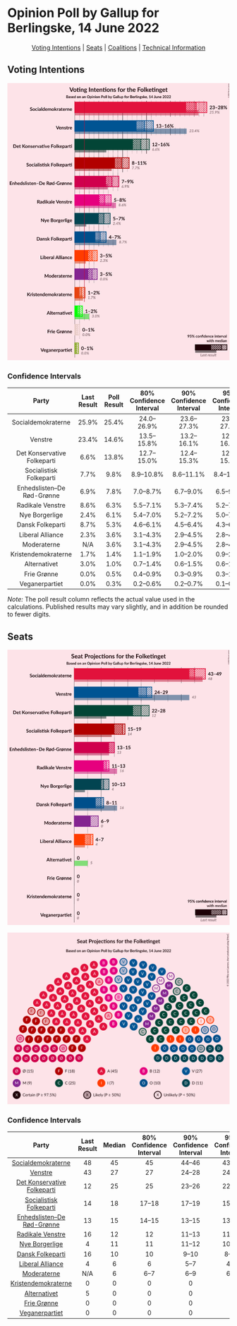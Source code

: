 # Opinion Poll by Gallup for Berlingske, 14 June 2022

<p align="center"><a href="#voting-intentions">Voting Intentions</a> | <a href="#seats">Seats</a> | <a href="#coalitions">Coalitions</a> | <a href="#technical-information">Technical Information</a></p>

## Voting Intentions

![Graph with voting intentions not yet produced](2022-06-14-Gallup.png "Voting Intentions")

### Confidence Intervals

| Party | Last Result | Poll Result | 80% Confidence Interval | 90% Confidence Interval | 95% Confidence Interval | 99% Confidence Interval |
|:-----:|:-----------:|:-----------:|:-----------------------:|:-----------------------:|:-----------------------:|:-----------------------:|
| Socialdemokraterne | 25.9% | 25.4% | 24.0–26.9% |23.6–27.3% |23.3–27.6% |22.6–28.3% |
| Venstre | 23.4% | 14.6% | 13.5–15.8% |13.2–16.1% |12.9–16.4% |12.4–17.0% |
| Det Konservative Folkeparti | 6.6% | 13.8% | 12.7–15.0% |12.4–15.3% |12.2–15.6% |11.7–16.2% |
| Socialistisk Folkeparti | 7.7% | 9.8% | 8.9–10.8% |8.6–11.1% |8.4–11.4% |8.0–11.9% |
| Enhedslisten–De Rød-Grønne | 6.9% | 7.8% | 7.0–8.7% |6.7–9.0% |6.5–9.2% |6.2–9.7% |
| Radikale Venstre | 8.6% | 6.3% | 5.5–7.1% |5.3–7.4% |5.2–7.6% |4.8–8.0% |
| Nye Borgerlige | 2.4% | 6.1% | 5.4–7.0% |5.2–7.2% |5.0–7.4% |4.7–7.8% |
| Dansk Folkeparti | 8.7% | 5.3% | 4.6–6.1% |4.5–6.4% |4.3–6.6% |4.0–7.0% |
| Liberal Alliance | 2.3% | 3.6% | 3.1–4.3% |2.9–4.5% |2.8–4.7% |2.6–5.0% |
| Moderaterne | N/A | 3.6% | 3.1–4.3% |2.9–4.5% |2.8–4.7% |2.6–5.0% |
| Kristendemokraterne | 1.7% | 1.4% | 1.1–1.9% |1.0–2.0% |0.9–2.1% |0.8–2.4% |
| Alternativet | 3.0% | 1.0% | 0.7–1.4% |0.6–1.5% |0.6–1.6% |0.5–1.8% |
| Frie Grønne | 0.0% | 0.5% | 0.4–0.9% |0.3–0.9% |0.3–1.0% |0.2–1.2% |
| Veganerpartiet | 0.0% | 0.3% | 0.2–0.6% |0.2–0.7% |0.1–0.8% |0.1–0.9% |

*Note:* The poll result column reflects the actual value used in the calculations. Published results may vary slightly, and in addition be rounded to fewer digits.

## Seats

![Graph with seats not yet produced](2022-06-14-Gallup-seats.png "Seats")

![Graph with seating plan not yet produced](2022-06-14-Gallup-seating-plan.png "Seating Plan")

### Confidence Intervals

| Party | Last Result | Median | 80% Confidence Interval | 90% Confidence Interval | 95% Confidence Interval | 99% Confidence Interval |
|:-----:|:-----------:|:------:|:-----------------------:|:-----------------------:|:-----------------------:|:-----------------------:|
| <a href="#socialdemokraterne">Socialdemokraterne</a> | 48 | 45 | 45 |44–46 |43–49 |42–50 |
| <a href="#venstre">Venstre</a> | 43 | 27 | 27 |24–28 |24–29 |23–31 |
| <a href="#det-konservative-folkeparti">Det Konservative Folkeparti</a> | 12 | 25 | 25 |23–26 |22–28 |22–28 |
| <a href="#socialistisk-folkeparti">Socialistisk Folkeparti</a> | 14 | 18 | 17–18 |17–19 |15–19 |15–21 |
| <a href="#enhedslisten–de-rød-grønne">Enhedslisten–De Rød-Grønne</a> | 13 | 15 | 14–15 |13–15 |13–15 |12–17 |
| <a href="#radikale-venstre">Radikale Venstre</a> | 16 | 12 | 12 |11–13 |11–13 |9–14 |
| <a href="#nye-borgerlige">Nye Borgerlige</a> | 4 | 11 | 11 |11–12 |10–13 |9–15 |
| <a href="#dansk-folkeparti">Dansk Folkeparti</a> | 16 | 10 | 10 |9–10 |8–11 |8–12 |
| <a href="#liberal-alliance">Liberal Alliance</a> | 4 | 6 | 6 |5–7 |4–7 |4–9 |
| <a href="#moderaterne">Moderaterne</a> | N/A | 6 | 6–7 |6–9 |6–9 |5–9 |
| <a href="#kristendemokraterne">Kristendemokraterne</a> | 0 | 0 | 0 |0 |0 |0–4 |
| <a href="#alternativet">Alternativet</a> | 5 | 0 | 0 |0 |0 |0 |
| <a href="#frie-grønne">Frie Grønne</a> | 0 | 0 | 0 |0 |0 |0 |
| <a href="#veganerpartiet">Veganerpartiet</a> | 0 | 0 | 0 |0 |0 |0 |

